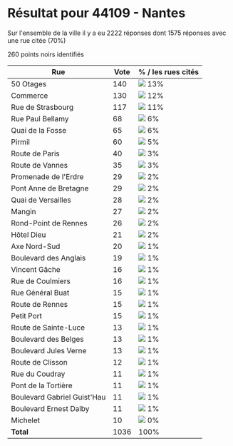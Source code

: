 # Résultat pour 44109 - Nantes

Sur l'ensemble de la ville il y a eu 2222 réponses dont 1575 réponses avec une rue citée (70%)

260 points noirs identifiés

| Rue | Vote | % / les rues cités|
|-----|------|-------------------|
| 50 Otages | 140 | <img src="../../img/bar_13.gif" />&nbsp;13%|
| Commerce | 130 | <img src="../../img/bar_12.gif" />&nbsp;12%|
| Rue de Strasbourg | 117 | <img src="../../img/bar_11.gif" />&nbsp;11%|
| Rue Paul Bellamy | 68 | <img src="../../img/bar_6.gif" />&nbsp;6%|
| Quai de la Fosse | 65 | <img src="../../img/bar_6.gif" />&nbsp;6%|
| Pirmil | 60 | <img src="../../img/bar_5.gif" />&nbsp;5%|
| Route de Paris | 40 | <img src="../../img/bar_3.gif" />&nbsp;3%|
| Route de Vannes | 35 | <img src="../../img/bar_3.gif" />&nbsp;3%|
| Promenade de l'Erdre | 29 | <img src="../../img/bar_2.gif" />&nbsp;2%|
| Pont Anne de Bretagne | 29 | <img src="../../img/bar_2.gif" />&nbsp;2%|
| Quai de Versailles | 28 | <img src="../../img/bar_2.gif" />&nbsp;2%|
| Mangin | 27 | <img src="../../img/bar_2.gif" />&nbsp;2%|
| Rond-Point de Rennes | 26 | <img src="../../img/bar_2.gif" />&nbsp;2%|
| Hôtel Dieu | 21 | <img src="../../img/bar_2.gif" />&nbsp;2%|
| Axe Nord-Sud | 20 | <img src="../../img/bar_1.gif" />&nbsp;1%|
| Boulevard des Anglais | 19 | <img src="../../img/bar_1.gif" />&nbsp;1%|
| Vincent Gâche | 16 | <img src="../../img/bar_1.gif" />&nbsp;1%|
| Rue de Coulmiers | 16 | <img src="../../img/bar_1.gif" />&nbsp;1%|
| Rue Général Buat | 15 | <img src="../../img/bar_1.gif" />&nbsp;1%|
| Route de Rennes | 15 | <img src="../../img/bar_1.gif" />&nbsp;1%|
| Petit Port | 15 | <img src="../../img/bar_1.gif" />&nbsp;1%|
| Route de Sainte-Luce | 13 | <img src="../../img/bar_1.gif" />&nbsp;1%|
| Boulevard des Belges | 13 | <img src="../../img/bar_1.gif" />&nbsp;1%|
| Boulevard Jules Verne | 13 | <img src="../../img/bar_1.gif" />&nbsp;1%|
| Route de Clisson | 12 | <img src="../../img/bar_1.gif" />&nbsp;1%|
| Rue du Coudray | 11 | <img src="../../img/bar_1.gif" />&nbsp;1%|
| Pont de la Tortière | 11 | <img src="../../img/bar_1.gif" />&nbsp;1%|
| Boulevard Gabriel Guist'Hau | 11 | <img src="../../img/bar_1.gif" />&nbsp;1%|
| Boulevard Ernest Dalby | 11 | <img src="../../img/bar_1.gif" />&nbsp;1%|
| Michelet | 10 | <img src="../../img/bar_0.gif" />&nbsp;0%|
| **Total** | 1036 | 100%|
